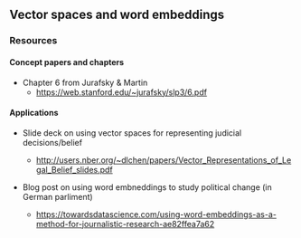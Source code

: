 
## Vector spaces and word embeddings



### Resources


#### Concept papers and chapters

* Chapter 6 from Jurafsky & Martin
  *  https://web.stanford.edu/~jurafsky/slp3/6.pdf




#### Applications

* Slide deck on using vector spaces for representing judicial decisions/belief
  * http://users.nber.org/~dlchen/papers/Vector_Representations_of_Legal_Belief_slides.pdf

* Blog post on using word embneddings to study political change (in German parliment)
  * https://towardsdatascience.com/using-word-embeddings-as-a-method-for-journalistic-research-ae82ffea7a62


